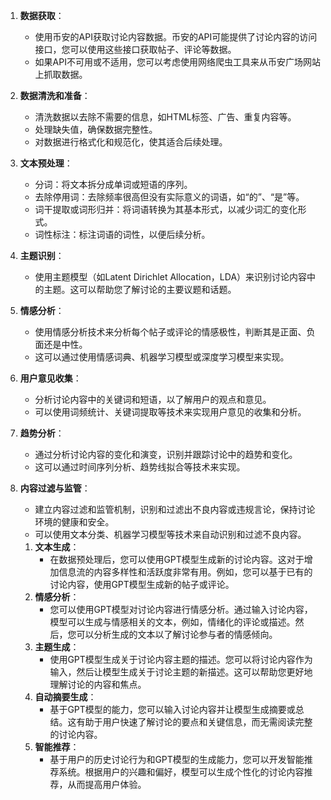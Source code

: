 1. **数据获取**：

   - 使用币安的API获取讨论内容数据。币安的API可能提供了讨论内容的访问接口，您可以使用这些接口获取帖子、评论等数据。
   - 如果API不可用或不适用，您可以考虑使用网络爬虫工具来从币安广场网站上抓取数据。

2. **数据清洗和准备**：

   - 清洗数据以去除不需要的信息，如HTML标签、广告、重复内容等。
   - 处理缺失值，确保数据完整性。
   - 对数据进行格式化和规范化，使其适合后续处理。

3. **文本预处理**：

   - 分词：将文本拆分成单词或短语的序列。
   - 去除停用词：去除频率很高但没有实际意义的词语，如“的”、“是”等。
   - 词干提取或词形归并：将词语转换为其基本形式，以减少词汇的变化形式。
   - 词性标注：标注词语的词性，以便后续分析。

4. **主题识别**：

   - 使用主题模型（如Latent Dirichlet Allocation，LDA）来识别讨论内容中的主题。这可以帮助您了解讨论的主要议题和话题。

5. **情感分析**：

   - 使用情感分析技术来分析每个帖子或评论的情感极性，判断其是正面、负面还是中性。
   - 这可以通过使用情感词典、机器学习模型或深度学习模型来实现。

6. **用户意见收集**：

   - 分析讨论内容中的关键词和短语，以了解用户的观点和意见。
   - 可以使用词频统计、关键词提取等技术来实现用户意见的收集和分析。

7. **趋势分析**：

   - 通过分析讨论内容的变化和演变，识别并跟踪讨论中的趋势和变化。
   - 这可以通过时间序列分析、趋势线拟合等技术来实现。

8. **内容过滤与监管**：

   - 建立内容过滤和监管机制，识别和过滤出不良内容或违规言论，保持讨论环境的健康和安全。
   - 可以使用文本分类、机器学习模型等技术来自动识别和过滤不良内容。

   1. **文本生成**：
      - 在数据预处理后，您可以使用GPT模型生成新的讨论内容。这对于增加信息流的内容多样性和活跃度非常有用。例如，您可以基于已有的讨论内容，使用GPT模型生成新的帖子或评论。
   2. **情感分析**：
      - 您可以使用GPT模型对讨论内容进行情感分析。通过输入讨论内容，模型可以生成与情感相关的文本，例如，情绪化的评论或描述。然后，您可以分析生成的文本以了解讨论参与者的情感倾向。
   3. **主题生成**：
      - 使用GPT模型生成关于讨论内容主题的描述。您可以将讨论内容作为输入，然后让模型生成关于讨论主题的新描述。这可以帮助您更好地理解讨论的内容和焦点。
   4. **自动摘要生成**：
      - 基于GPT模型的能力，您可以输入讨论内容并让模型生成摘要或总结。这有助于用户快速了解讨论的要点和关键信息，而无需阅读完整的讨论内容。
   5. **智能推荐**：
      - 基于用户的历史讨论行为和GPT模型的生成能力，您可以开发智能推荐系统。根据用户的兴趣和偏好，模型可以生成个性化的讨论内容推荐，从而提高用户体验。